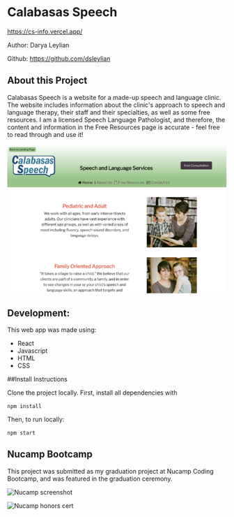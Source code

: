 # Calabasas Speech

https://cs-info.vercel.app/

Author: Darya Leylian

Github: https://github.com/dsleylian

## About this Project 

Calabasas Speech is a website for a made-up speech and language clinic. The website includes information about the clinic's approach to speech and language therapy, their staff and their specialties, as well as some free resources. I am a licensed Speech Language Pathologist, and therefore, the content and information in the Free Resources page is accurate - feel free to read through and use it! 


![Calabasas Speech screenshot](src/images/cs-screenshot-1.png)

## Development:

This web app was made using:
- React
- Javascript
- HTML
- CSS

##Install Instructions

Clone the project locally. First, install all dependencies with
```
npm install
````
Then, to run locally:
```
npm start
```

## Nucamp Bootcamp 

This project was submitted as my graduation project at Nucamp Coding Bootcamp, and was featured in the graduation ceremony.  

![Nucamp screenshot](src/images/Nucamp-screenshot.png)

![Nucamp honors cert](src/images/nucamp-honors-grad.png)